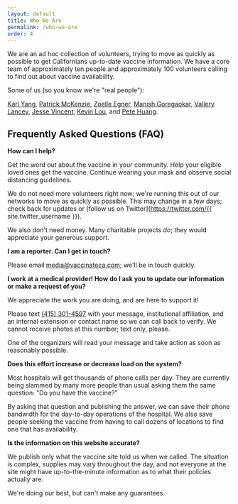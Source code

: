 ```yaml
---
layout: default
title: Who We Are
permalink: /who-we-are
order: 4
---
```

We are an ad hoc collection of volunteers, trying to move as quickly as possible to get Californians up-to-date vaccine information. We have a core team of approximately ten people and approximately 100 volunteers calling to find out about vaccine availability.

Some of us (so you know we're "real people"): <span id="people-list"></span>
<!-- If you change this list, change the list in JS at the bottom too! -->
<noscript>[Karl Yang](https://twitter.com/chiefofstuffs), [Patrick McKenzie](https://twitter.com/patio11), [Zoelle Egner](https://twitter.com/zoelle), [Manish Goregaokar](https://twitter.com/manishearth), [Vallery Lancey](https://twitter.com/vllry), [Jesse Vincent](https://twitter.com/obra), [Kevin Lou](https://twitter.com/kevinbryantlou), and [Pete Huang](https://twitter.com/nonmayorpete).</noscript>

<a name="faq" />

## Frequently Asked Questions (FAQ)

**How can I help?**

Get the word out about the vaccine in your community. Help your eligible loved ones get the vaccine. Continue wearing your mask and observe social distancing guidelines.

We do not need more volunteers right now; we're running this out of our networks to move as quickly as possible. This may change in a few days; check back for updates or [follow us on Twitter](https://twitter.com/{{ site.twitter_username }}).

We also don't need money. Many charitable projects _do_; they would appreciate your generous support.

**I am a reporter. Can I get in touch?**

Please email [media@vaccinateca.com](mailto:media@vaccinateca.com); we'll be in touch quickly.

**I work at a medical provider! How do I ask you to update our information or make a request of you?**

We appreciate the work you are doing, and are here to support it!

Please text [(415) 301-4597](tel:+14153014597) with your message, institutional affiliation, and an internal extension or contact name so we can call back to verify. We cannot receive photos at this number; text only, please.

One of the organizers will read your message and take action as soon as reasonably possible.

**Does this effort increase or decrease load on the system?**

Most hospitals will get thousands of phone calls per day. They are currently being slammed by many more people than usual asking them the same question: "Do you have the vaccine?"

By asking that question and publishing the answer, we can save their phone bandwidth for the day-to-day operations of the hospital. We also save people seeking the vaccine from having to call dozens of locations to find one that has availability.

**Is the information on this website accurate?**

We publish only what the vaccine site told us when we called. The situation is complex, supplies may vary throughout the day, and not everyone at the site might have up-to-the-minute information as to what their policies actually are.

We're doing our best, but can't make any guarantees.

<script>
const people = [
  {
    name: "Karl Yang",
    link: "https://twitter.com/chiefofstuffs",
  },
  {
    name: "Patrick McKenzie",
    link: "https://twitter.com/patio11",
  },
  {
    name: "Zoelle Egner",
    link: "https://twitter.com/zoelle",
  },
  {
    name: "Manish Goregaokar",
    link: "https://twitter.com/manishearth",
  },
  {
    name: "Vallery Lancey",
    link: "https://twitter.com/vllry",
  },
  {
    name: "Jesse Vincent",
    link: "https://twitter.com/obra",
  },
  {
    name: "Kevin Lou",
    link: "https://twitter.com/kevinbryantlou",
  },
  {
    name: "Pete Huang",
    link: "https://twitter.com/nonmayorpete",
  },
];
// From https://stackoverflow.com/a/12646864
function shuffleArray(array) {
  for (let i = array.length - 1; i > 0; i--) {
    const j = Math.floor(Math.random() * (i + 1));
    [array[i], array[j]] = [array[j], array[i]];
  }
}

const peopleElem = document.querySelector("#people-list");
shuffleArray(people);

for (let i = 0; i < people.length; ++i) {
  const person = people[i];
  const personElem = document.createElement("a");
  personElem.href = person.link;

  const nameNode = document.createTextNode(person.name);
  personElem.appendChild(nameNode);

  const separatorNode = document.createTextNode(
    i == people.length - 1 ? "." : ", "
  );

  peopleElem.insertBefore(personElem, null);
  peopleElem.insertBefore(separatorNode, null);
}
</script>
